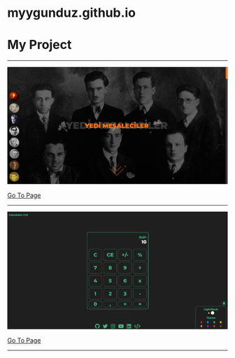# myygunduz.github.io



# My Project
<hr/>

![image](assets/images/tr0001.png)

<a href="https://myygunduz.github.io/projects/tr-0001/index.html">Go To Page</a>
<hr/>

![image](assets/images/en0001.png)

<a href="https://calculator.myygunduz.com/">Go To Page</a>
<hr/>

